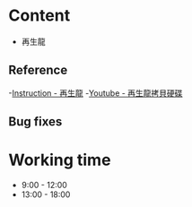 # Content  
- 再生龍
## Reference
-[Instruction - 再生龍](https://www.mobile01.com/topicdetail.php?f=300&t=1198072)
-[Youtube - 再生龍拷貝硬碟](https://www.youtube.com/watch?v=6LcYmS_KJyI)
## Bug fixes  
# Working time  
- 9:00 - 12:00   
- 13:00 - 18:00